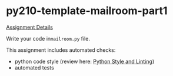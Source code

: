# py210-template-mailroom-part1

[Assignment Details](https://uwpce-pythoncert.github.io/ProgrammingInPython/exercises/mailroom/mailroom.html)

Write your code in`mailroom.py` file. 

This assignment includes automated checks:
* python code style (review here: [Python Style and Linting](https://uwpce-pythoncert.github.io/PythonCertDevel/modules/Pep8.html))
* automated tests
